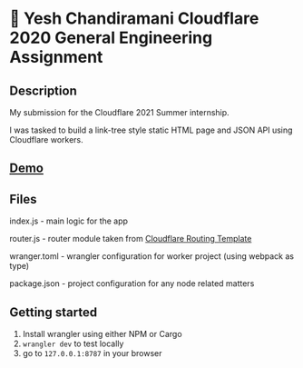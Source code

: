 # 👷 Yesh Chandiramani Cloudflare 2020 General Engineering Assignment

## Description
My submission for the Cloudflare 2021 Summer internship. 

I was tasked to build a link-tree style static HTML page and JSON API using Cloudflare workers.

## [Demo](https://cf-gea.yesh.workers.dev/)

## Files
index.js - main logic for the app

router.js - router module taken from [Cloudflare Routing Template](https://github.com/cloudflare/worker-template-router)

wranger.toml - wrangler configuration for worker project (using webpack as type)

package.json - project configuration for any node related matters

## Getting started

1. Install wrangler using either NPM or Cargo
2. ```wrangler dev``` to test locally
3. go to ```127.0.0.1:8787``` in your browser